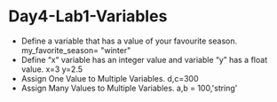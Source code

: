 # Day4-Lab1-Variables

- Define a variable that has a value of your favourite season.
my_favorite_season= "winter"
- Define “x“ variable has an integer value and variable “y” has a float value.
x=3
y=2.5
- Assign One Value to Multiple Variables.
d,c=300
- Assign Many Values to Multiple Variables.
a,b = 100,'string'